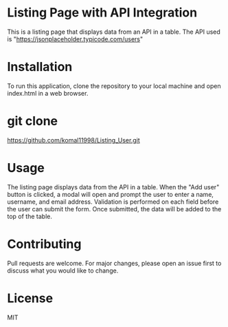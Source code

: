 # Listing Page with API Integration

This is a listing page that displays data from an API in a table. The API used is "https://jsonplaceholder.typicode.com/users"

# Installation

To run this application, clone the repository to your local machine and open index.html in a web browser.

# git clone

https://github.com/komal11998/Listing_User.git

# Usage

The listing page displays data from the API in a table. When the "Add user" button is clicked, a modal will open and prompt the user to enter a name, username, and email address. Validation is performed on each field before the user can submit the form. Once submitted, the data will be added to the top of the table.

# Contributing

Pull requests are welcome. For major changes, please open an issue first to discuss what you would like to change.

# License

MIT
